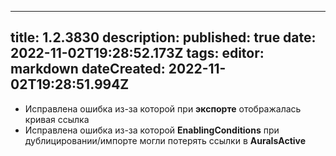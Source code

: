 
---
title: 1.2.3830
description: 
published: true
date: 2022-11-02T19:28:52.173Z
tags: 
editor: markdown
dateCreated: 2022-11-02T19:28:51.994Z
---		
		
- Исправлена ошибка из-за которой при **экспорте** отображалась кривая ссылка
- Исправлена ошибка из-за которой **EnablingConditions** при дублицировании/импорте могли потерять ссылки в **AuraIsActive**